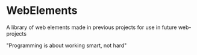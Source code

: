 # WebElements

A library of web elements made in previous projects for use in future web-projects


"Programming is about working smart, not hard"
